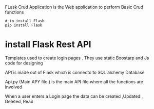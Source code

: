 FLask Crud Application is the Web application  to perform Basic Crud functions

	# to install Flash
    pip install Flask
  # install Flask Rest API
  
  Templates used to create login pages , They use static Boostarp and Js code for designing 
  
  API is made out of Flask which is connectd to SQL alchemy  Database 
  
  
  
  Api.py (Main APY file )  is the main API file where all the functions are involved 
  
  When a user enters a Login page the data can be created ,Updated , Deleted, Read
 
  
